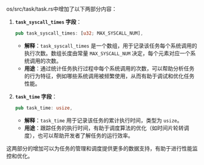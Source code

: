 os/src/task/task.rs中增加了以下两部分内容：
1. **`task_syscall_times` 字段**：
   ```rust
   pub task_syscall_times: [u32; MAX_SYSCALL_NUM],
   ```
   - **解释**：`task_syscall_times` 是一个数组，用于记录该任务每个系统调用的执行次数。数组长度由常量 `MAX_SYSCALL_NUM` 决定，每个元素对应一个系统调用的次数。
   - **用途**：通过统计任务执行过程中每个系统调用的次数，可以帮助分析任务的行为特征，例如哪些系统调用被频繁使用，从而有助于调试和优化任务性能。

2. **`task_time` 字段**：
   ```rust
   pub task_time: usize,
   ```
   - **解释**：`task_time` 用于记录该任务的累计执行时间，类型为 `usize`。
   - **用途**：跟踪任务的执行时间，有助于调度算法的优化（如时间片轮转调度），也可以帮助开发者了解任务的运行效率。

这两部分的增加可以为任务的管理和调度提供更多的数据支持，有助于进行性能监控和优化。